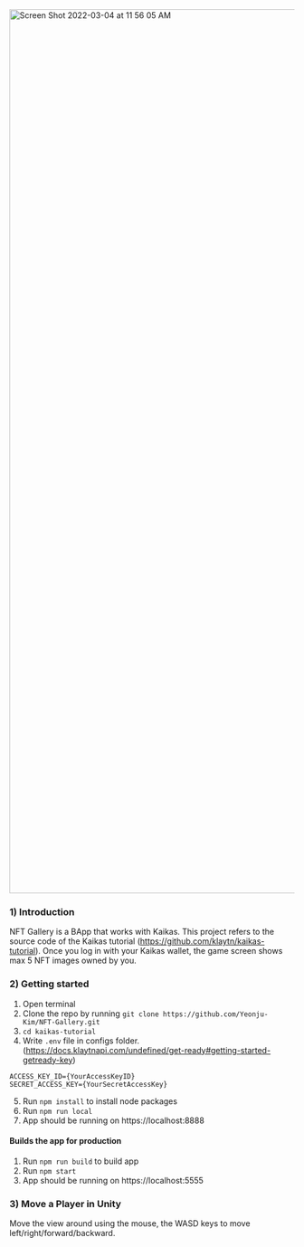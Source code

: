 <img width="1563" alt="Screen Shot 2022-03-04 at 11 56 05 AM" src="https://user-images.githubusercontent.com/32542557/156690631-3069d86a-9822-44ba-b8db-24076b2d17d5.png">

### 1) Introduction
NFT Gallery is a BApp that works with Kaikas. This project refers to the source code of the Kaikas tutorial (https://github.com/klaytn/kaikas-tutorial). 
Once you log in with your Kaikas wallet, the game screen shows max 5 NFT images owned by you. 

### 2) Getting started
1. Open terminal
2. Clone the repo by running `git clone https://github.com/Yeonju-Kim/NFT-Gallery.git`
3. `cd kaikas-tutorial`
4. Write `.env` file in configs folder. (https://docs.klaytnapi.com/undefined/get-ready#getting-started-getready-key)
```
ACCESS_KEY_ID={YourAccessKeyID}
SECRET_ACCESS_KEY={YourSecretAccessKey}
```
5. Run `npm install` to install node packages
6. Run `npm run local`
7. App should be running on https://localhost:8888

#### Builds the app for production
1. Run `npm run build` to build app
2. Run `npm start`
3. App should be running on https://localhost:5555

### 3) Move a Player in Unity 
Move the view around using the mouse, the WASD keys to move left/right/forward/backward. 
